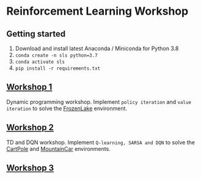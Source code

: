 # Reinforcement Learning Workshop

## Getting started
1. Download and install latest Anaconda / Miniconda for Python 3.8
2. `conda create -n sls python=3.7`
3. `conda activate sls`
4. `pip install -r requirements.txt`

## [Workshop 1](./Workshop1)
Dynamic programming workshop. Implement `policy iteration` and `value iteration` to solve the 
[FrozenLake](http://gym.openai.com/envs/FrozenLake-v0/) environment.

## [Workshop 2](./Workshop2)
TD and DQN workshop. Implement `Q-learning, SARSA and DQN` to solve the [CartPole](https://gym.openai.com/envs/CartPole-v0/) 
and [MountainCar](https://gym.openai.com/envs/MountainCar-v0/) environments.

## [Workshop 3](./Workshop3)